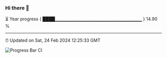 ### Hi there 👋

⏳ Year progress { ████▁▁▁▁▁▁▁▁▁▁▁▁▁▁▁▁▁▁▁▁▁▁▁▁▁▁ } 14.90 %

---

⏰ Updated on Sat, 24 Feb 2024 12:25:33 GMT

![Progress Bar CI](https://github.com/liununu/liununu/workflows/Progress%20Bar%20CI/badge.svg)
